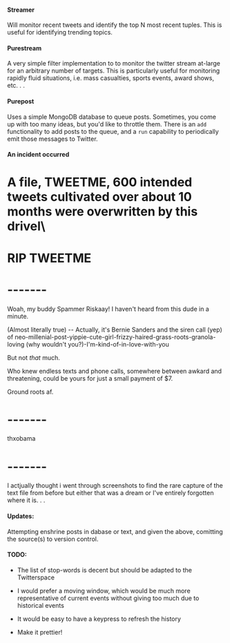 #### Streamer

Will monitor recent tweets and identify the top N most recent tuples. This is useful for identifying trending topics.

#### Purestream

A very simple filter implementation to to monitor the twitter stream at-large for an arbitrary number of targets. This is particularly useful for monitoring rapidly fluid situations, i.e. mass casualties, sports events, award shows, etc. . .

#### Purepost

Uses a simple MongoDB database to queue posts. Sometimes, you come up with too many ideas, but you'd like to throttle them. There is an `add` functionality to add posts to the queue, and a `run` capability to periodically emit those messages to Twitter.

#### An incident occurred

# A file, TWEETME, 600 intended tweets cultivated over about 10 months were overwritten by this drivel\

# RIP TWEETME

# -------

Woah, my buddy Spammer Riskaay! I haven't heard from this dude in a minute.

(Almost literally true) -- Actually, it's Bernie Sanders and the siren call (yep) of  neo-millenial-post-yippie-cute-girl-frizzy-haired-grass-roots-granola-loving (why wouldn't you?)-I'm-kind-of-in-love-with-you

But not *that* much.

Who knew endless texts and phone calls, somewhere between awkard and threatening, could be yours for just a small payment of $7.

Ground roots af.

# -------

thxobama 

# -------

I actjually thought i went through screenshots to find the rare capture of the text file from before but either that was a dream or I've entirely forgotten where it is. . . 

#### Updates:

Attempting enshrine posts in dabase or text, and given the above, comitting the source(s) to version control.


#### TODO:
- The list of stop-words is decent but should be adapted to the Twitterspace

- I would prefer a moving window, which would be much more representative of current events without giving too much due to historical events

- It would be easy to have a keypress to refresh the history

- Make it prettier!